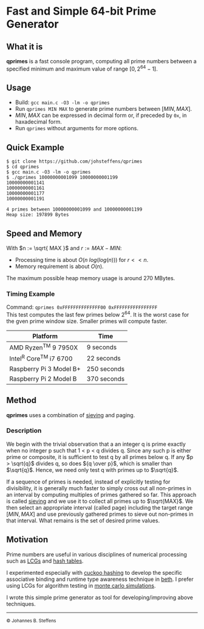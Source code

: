# Fast and Simple 64-bit Prime Generator

## What it is

**qprimes** is a fast console program, computing all prime numbers 
between a specified minimum and maximum value of range $`[0, 2^{64} - 1]`$.

## Usage

   * Build: `gcc main.c -O3 -lm -o qprimes`
   * Run `qprimes MIN MAX` to generate prime numbers between $`[MIN, MAX]`$.
   * $`MIN, MAX`$ can be expressed in decimal form or, if preceded by `0x`, in haxadecimal form.
   * Run `qprimes` without arguments for more options.

## Quick Example

```
$ git clone https://github.com/johsteffens/qprimes
$ cd qprimes
$ gcc main.c -O3 -lm -o qprimes
$ ./qprimes 10000000001099 10000000001199
10000000001141
10000000001161
10000000001177
10000000001191

4 primes between 10000000001099 and 10000000001199
Heap size: 197899 Bytes
```
## Speed and Memory

With $`n := \sqrt{ MAX }`$ and $`r := MAX - MIN`$:

   * Processing time is about $`O( n\ log( log( n ) ) )`$ for $`r << n`$.
   * Memory requirement is about $`O( n )`$.
   
The maximum possible heap memory usage is around 270 MBytes.
   
### Timing Example

Command: `qprimes 0xFFFFFFFFFFFFFF00 0xFFFFFFFFFFFFFFFF`
<br>This test computes the last few primes below 2<sup>64</sup>.
It is the worst case for the gven prime window size. Smaller primes will compute faster.

|Platform | Time |
| ------- | ---- |
| AMD Ryzen<sup>TM</sup> 9 7950X | 9 seconds |
| Intel<sup>R</sup> Core<sup>TM</sup> i7 6700 |  22 seconds |
| Raspberry Pi 3 Model B+  | 250 seconds | 
| Raspberry Pi 2 Model B   | 370 seconds |

## Method

**qprimes** uses a combination of [sieving](https://en.wikipedia.org/wiki/Sieve_of_Eratosthenes) 
and paging.


### Description

We begin with the trivial observation that a an integer q is prime exactly when no 
integer p such that 1 < p < q divides q. Since any such p is either prime or composite, 
it is sufficient to test q by all primes below q. If any $p > \sqrt{q}$ divides q,
so does ${q \over p}$, which is smaller than $\sqrt{q}$. Hence, we need only
test q with primes up to $\sqrt{q}$.

If a sequence of primes is needed, instead of explicitly testing for divisibility, it is 
generally much faster to simply cross out all non-primes in an interval by computing
multiples of primes gathered so far. This approach is called [sieving](https://en.wikipedia.org/wiki/Sieve_of_Eratosthenes)
and we use it to collect all primes up to $\sqrt{MAX}$. We then select an appropriate
interval (called page) including the target range $[MIN,MAX]$ and use previously gathered primes
to sieve out non-primes in that interval. What remains is the set of desired prime values.

## Motivation

Prime numbers are useful in various disciplines of numerical processing such as
[LCGs](https://en.wikipedia.org/wiki/Linear_congruential_generator)
and [hash tables](https://en.wikipedia.org/wiki/Hash_table).

I experimented especially with [cuckoo hashing](https://en.wikipedia.org/wiki/Cuckoo_hashing)
to develop the specific associative binding and runtime type awareness technique
in [beth](https://github.com/johsteffens/beth). I prefer using LCGs for algorithm testing in
[monte carlo simulations](https://en.wikipedia.org/wiki/Monte_Carlo_method).

I wrote this simple prime generator as tool for developing/improving above techniques.

------

<sub>&copy; Johannes B. Steffens</sub>

